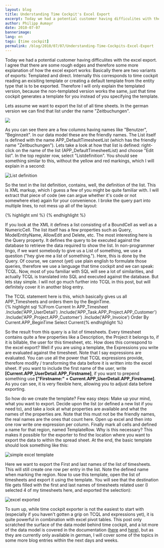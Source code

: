 ```yaml
---
layout: blog
title: Understanding Time Cockpit's Excel Export
excerpt: Today we had a potential customer having difficulites with the excel export. I agree that there are some rough edges and therefore some more explanation of how the excel export works -  Basically there are two variants of exports -  Templated and direct. Internally this corresponds to time cockpit reading an exisiting template or creating a default template from the entity type that is to be exported. Therefore I will only explain the templated version, because the non-templated version works the same, just that time cockpit generates a template for you instead of you specifying the template.
author: Philipp Aumayr
date: 2010-07-07
bannerimage: 
lang: en
tags: [time cockpit]
permalink: /blog/2010/07/07/Understanding-Time-Cockpits-Excel-Export
---
```


<p>Today we had a potential customer having difficulites with the excel export. I agree that there are some rough edges and therefore some more explanation of how the excel export works: Basically there are two variants of exports: Templated and direct. Internally this corresponds to time cockpit reading an exisiting template or creating a default template from the entity type that is to be exported. Therefore I will only explain the templated version, because the non-templated version works the same, just that time cockpit generates a template for you instead of you specifying the template.</p><p>Lets assume we want to export the list of all time sheets. In the german version we can find that list under the name "Zeitbuchungen".</p><p>
  <img src="{{site.baseurl}}/content/images/blog/2010/07/Zeitbuchungen_list.png" class="    " />
</p><p>As you can see there are a few columns having names like "Benutzer", "Beginnzeit". In our data model these are the friendly names. The List itself is defined with the name APP_DefaultTimesheetList (which has the friendly name "Zeitbuchungen"). Lets take a look at how that list is defined: right-click on the name of the list (APP_DefaultTimesheetList) and choose "Edit list". In the top register row, select "Listdefinition". You should see something similar to this, without the yellow and red markings, which I will explain in a second:</p><p>
  <img alt="List definition" src="{{site.baseurl}}/content/images/blog/2010/07/list_definition.png" class="      " />
</p><p>So the text in the list definition, contains, well, the definition of the list. This is XML markup, which I guess a few of you might be quite familiar with. I will extract that piece of code (we can argue whether it's code or not somewhere else) again for your convenience. I broke the query part into multiple lines, to not mess up all of the layout:</p>{% highlight xml %}<List AllowDelete="True" AllowEdit="True" AutoGenerateColumns="False" 
       EditFormName="APP_TimesheetForm" ModelEntityName="APP_Timesheet" 
       Query="From Current In APP_Timesheet
                 .Include('APP_UserDetail').Include('APP_Task.APP_Project.APP_Customer')
                 .Include('APP_Project.APP_Customer').Include('APP_Invoice') 
              Order By Current.APP_BeginTime 
              Select Current" 
       xmlns="clr-namespace:TimeCockpit.Data.DataModel.View;assembly=TimeCockpit.Data">
  <BoundCell Content="=Current.APP_UserDetail" Header="Benutzer" />
  <BoundCell Content="=Current.APP_BeginTime" Header="Beginnzeit" />
  <BoundCell Content="=Current.APP_EndTime" Header="Endzeit" />
  <BoundCell Content="=Current.APP_Description" Header="Beschreibung der Tätigkeit" />
  <BoundCell Content="=Current.APP_Location" Header="Arbeitsort" />
  <BoundCell Content="=Current.APP_Project" Header="Projekt" />
  <BoundCell Content="=Current.APP_Task" Header="Tätigkeit" />
  <NumericCell Content="=Current.APP_HourlyRateActual" Header="Effektiver Stundensatz" 
    NumberFormatPattern="#,##0.00" />
  <BoundCell Content="=Current.APP_Billable" Header="Verrechenbar" />
  <BoundCell Content="=Current.APP_Billed" Header="Verrechnet" />
</List>{% endhighlight %}<p>If you look at the XML it defines a list consisting of a BoundCell as well as a NumericCell. The list itself has a few properties such as Query, ModelEntityName, AllowEdit and Delete, etc. The most interesting here is the Query property. It defines the query to be executed against the database to retrieve the data required to show the list. In non-programmer lingo, if we want somebody to give us a List of something, we use a question ("hey give me a list of something."). Here, this is done by the Query. Of course, we cannot (yet) use plain english to formulate those queries, therefore we use a language that time cockpit and we can speak: TCQL. Now, most of you familiar with SQL will see a lot of similarities, and actually TCQL is translated into SQL and executed against the database. But lets stay simple. I will not go much further into TCQL in this post, but will definitely cover it in another blog entry.</p><div>The TCQL statement here is this, which basically gives us all APP_Timesheets and orders them by the BeginTime.</div>{% highlight sql %}From Current In APP_Timesheet
.Include('APP_UserDetail')
.Include('APP_Task.APP_Project.APP_Customer')
.Include('APP_Project.APP_Customer')
.Include('APP_Invoice') 
Order By Current.APP_BeginTime 
Select Current{% endhighlight %}<p>So the result from this query is a list of timesheets. Every timesheet contains quite a few properties like a Description, the Project it belongs to, if it is billable, the user for this timesheet, etc. How does this correspond to the excel export? Well if you are using a template, the Expressions you write are evaluated against the timesheet. Note that I say expressions are evaluated. You can use all the power that TCQL expressions provide, therefore modify / transforming the data before it is written into the excel sheet. If you want to include the first name of the user, write <strong>[Current.APP_UserDetail.APP_Firstname]</strong>, if you want to prepend something use <strong>["Firstname:" + Current.APP_UserDetail.APP_Firstname]</strong>. As you can see, it is very flexible here, allowing you to adjust data before exporting.</p><p>So how do we create the template? Few easy steps: Make up your mind, what you want to export. Decide upon the list (or defined a new list if you need to), and take a look at what properties are available and what the names of the properties are. Note that this must not be the friendly names, the real names are the ones that count here. Open up excel and then into one row write one expression per column. Finally mark all cells and defined a name for that region, named TemplateRow. Why is this necessary? This makes it possible for the exporter to find the location where you want to export the data to within the spread sheet. At the end, the basic template should look something like this:</p><p>
  <img alt="simple excel template" src="{{site.baseurl}}/content/images/blog/2010/07/excel_template.png" class="  " />
</p><p>Here we want to export the First and last names of the list of timesheets. This will still create one row per entry in the list. Note the defined name when marking the region. Now to use this template, open the list of timesheets and export it using the template. You will see that the destination file gets filled with the first and last names of timesheets related user (I selected 4 of my timesheets here, and exported the selection):</p><p>
  <img alt="excel exported" src="{{site.baseurl}}/content/images/blog/2010/07/excel_exported (1).png" />
</p><p>To sum up, while time cockpit exporter is not the easiest to start with (especially if you haven't gotten a grip on TCQL and expressions yet), it is quite powerful in combination with excel pivot tables. This post only scratched the surface of the data model behind time cockpit, and a lot more of the data model is covered in the documentation (<a title="HowTo: Modifying The Model" href="http://help.timecockpit.com/html/07396c38-8cb8-45da-a303-549bdf323fe9.htm">here</a> and <a title="time cockpit Query Language (TCQL)" href="http://help.timecockpit.com/html/a7465f29-c739-4a14-bf5b-09821133dd9a.htm">here</a>), but as they are currently only available in german, I will cover some of the topics in some more blog entries within the next days and weeks.</p>